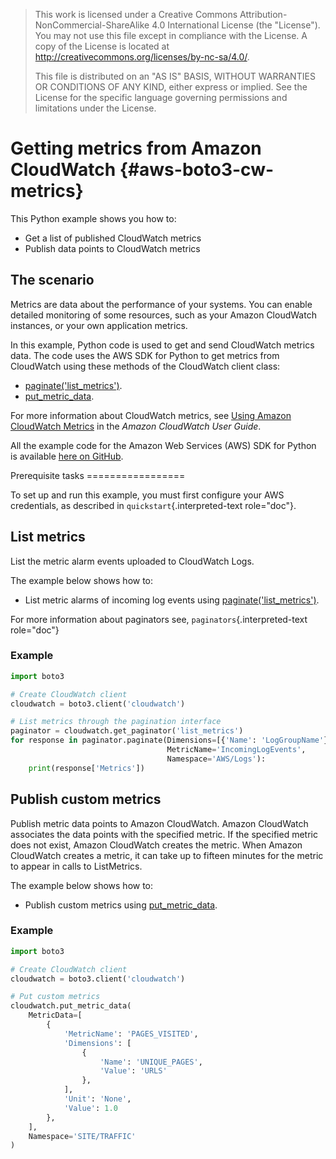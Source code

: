 > This work is licensed under a Creative Commons
> Attribution-NonCommercial-ShareAlike 4.0 International License (the
> \"License\"). You may not use this file except in compliance with the
> License. A copy of the License is located at
> <http://creativecommons.org/licenses/by-nc-sa/4.0/>.
>
> This file is distributed on an \"AS IS\" BASIS, WITHOUT WARRANTIES OR
> CONDITIONS OF ANY KIND, either express or implied. See the License for
> the specific language governing permissions and limitations under the
> License.

# Getting metrics from Amazon CloudWatch {#aws-boto3-cw-metrics}

This Python example shows you how to:

-   Get a list of published CloudWatch metrics
-   Publish data points to CloudWatch metrics

## The scenario

Metrics are data about the performance of your systems. You can enable
detailed monitoring of some resources, such as your Amazon CloudWatch
instances, or your own application metrics.

In this example, Python code is used to get and send CloudWatch metrics
data. The code uses the AWS SDK for Python to get metrics from
CloudWatch using these methods of the CloudWatch client class:

-   [paginate(\'list_metrics\')](https://boto3.amazonaws.com/v1/documentation/api/latest/reference/services/cloudwatch.html#CloudWatch.Client.paginate).
-   [put_metric_data](https://boto3.amazonaws.com/v1/documentation/api/latest/reference/services/cloudwatch.html#CloudWatch.Client.put_metric_data).

For more information about CloudWatch metrics, see [Using Amazon
CloudWatch
Metrics](http://docs.aws.amazon.com/AmazonCloudWatch/latest/monitoring/working_with_metrics.html)
in the *Amazon CloudWatch User Guide*.

All the example code for the Amazon Web Services (AWS) SDK for Python is
available [here on
GitHub](https://github.com/awsdocs/aws-doc-sdk-examples/tree/master/python/example_code).

Prerequisite tasks =================

To set up and run this example, you must first configure your AWS
credentials, as described in `quickstart`{.interpreted-text role="doc"}.

## List metrics

List the metric alarm events uploaded to CloudWatch Logs.

The example below shows how to:

-   List metric alarms of incoming log events using
    [paginate(\'list_metrics\')](https://boto3.amazonaws.com/v1/documentation/api/latest/reference/services/cloudwatch.html#CloudWatch.Client.paginate).

For more information about paginators see,
`paginators`{.interpreted-text role="doc"}

### Example

``` python
import boto3

# Create CloudWatch client
cloudwatch = boto3.client('cloudwatch')

# List metrics through the pagination interface
paginator = cloudwatch.get_paginator('list_metrics')
for response in paginator.paginate(Dimensions=[{'Name': 'LogGroupName'}],
                                   MetricName='IncomingLogEvents',
                                   Namespace='AWS/Logs'):
    print(response['Metrics'])
```

## Publish custom metrics

Publish metric data points to Amazon CloudWatch. Amazon CloudWatch
associates the data points with the specified metric. If the specified
metric does not exist, Amazon CloudWatch creates the metric. When Amazon
CloudWatch creates a metric, it can take up to fifteen minutes for the
metric to appear in calls to ListMetrics.

The example below shows how to:

-   Publish custom metrics using
    [put_metric_data](https://boto3.amazonaws.com/v1/documentation/api/latest/reference/services/cloudwatch.html#CloudWatch.Client.put_metric_data).

### Example

``` python
import boto3

# Create CloudWatch client
cloudwatch = boto3.client('cloudwatch')

# Put custom metrics
cloudwatch.put_metric_data(
    MetricData=[
        {
            'MetricName': 'PAGES_VISITED',
            'Dimensions': [
                {
                    'Name': 'UNIQUE_PAGES',
                    'Value': 'URLS'
                },
            ],
            'Unit': 'None',
            'Value': 1.0
        },
    ],
    Namespace='SITE/TRAFFIC'
)
```
